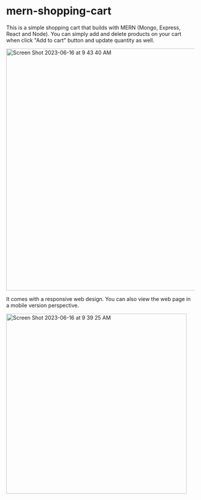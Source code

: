 # mern-shopping-cart

This is a simple shopping cart that builds with MERN (Mongo, Express, React and Node). You can simply add and delete
products on your cart when click "Add to cart" button and update quantity as well. 


<img width="648" alt="Screen Shot 2023-06-16 at 9 43 40 AM" src="https://github.com/fgporazo/mern-shopping-cart/assets/66890979/6ee94249-f3f6-44c5-bd68-83434c603f07">

It comes with a responsive web design. You can also view the web page in a mobile version perspective.

<img width="482" alt="Screen Shot 2023-06-16 at 9 39 25 AM" src="https://github.com/fgporazo/mern-shopping-cart/assets/66890979/ebb74906-85af-4266-836a-4c415754b96c">
